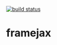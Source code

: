 [![build status](https://secure.travis-ci.org/jgallen23/framejax.png)](http://travis-ci.org/jgallen23/framejax)
# framejax
